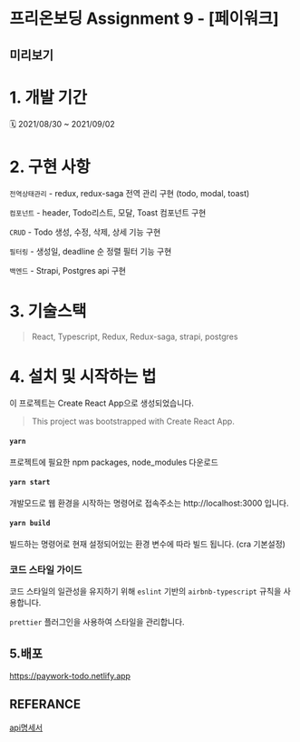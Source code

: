 # 프리온보딩 Assignment 9 - [페이워크]

## 미리보기

# 1. 개발 기간

🗓 2021/08/30 ~ 2021/09/02

# 2. 구현 사항

`전역상태관리` -
redux, redux-saga 전역 관리 구현
(todo, modal, toast)

`컴포넌트` -
header, Todo리스트, 모달, Toast 컴포넌트 구현

`CRUD` - Todo 생성, 수정, 삭제, 상세 기능 구현

`필터링` - 생성일, deadline 순 정렬 필터 기능 구현

`백엔드` - Strapi, Postgres api 구현

# 3. 기술스택

> React, Typescript, Redux, Redux-saga, strapi, postgres

# 4. 설치 및 시작하는 법

이 프로젝트는 Create React App으로 생성되었습니다.

> This project was bootstrapped with Create React App.

#### `yarn`

프로젝트에 필요한 npm packages, node_modules 다운로드

#### `yarn start`

개발모드로 웹 환경을 시작하는 명령어로
접속주소는 http://localhost:3000 입니다.

#### `yarn build`

빌드하는 명령어로 현재 설정되어있는 환경 변수에 따라 빌드 됩니다.
(cra 기본설정)

### 코드 스타일 가이드

코드 스타일의 일관성을 유지하기 위해 `eslint` 기반의 `airbnb-typescript` 규칙을 사용합니다.

`prettier` 플러그인을 사용하여 스타일을 관리합니다.

## 5.배포

https://paywork-todo.netlify.app

## REFERANCE

[api명세서](https://noisy-vertebra-1b7.notion.site/Todolist-api-c4b7d3cf69a84ca3b6fa402198d2b634)
